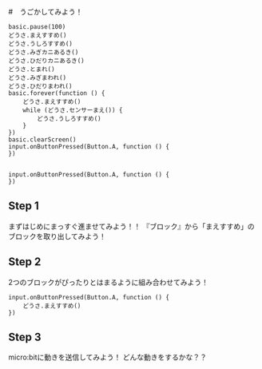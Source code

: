 #　うごかしてみよう！


```ghost
basic.pause(100)
どうさ.まえすすめ()
どうさ.うしろすすめ()
どうさ.みぎカニあるき()
どうさ.ひだりカニあるき()
どうさ.とまれ()
どうさ.みぎまわれ()
どうさ.ひだりまわれ()
basic.forever(function () {
    どうさ.まえすすめ()
    while (どうさ.センサーまえ()) {
        どうさ.うしろすすめ()
    }
})  
basic.clearScreen()
input.onButtonPressed(Button.A, function () {
})


```

```template
input.onButtonPressed(Button.A, function () {
})
```


## Step 1

まずはじめにまっすぐ進ませてみよう！！
『ブロック』から「まえすすめ」のブロックを取り出してみよう！

## Step 2

2つのブロックがぴったりとはまるように組み合わせてみよう！

```blocks
input.onButtonPressed(Button.A, function () {
    どうさ.まえすすめ()
})
```

## Step 3

micro:bitに動きを送信してみよう！
どんな動きをするかな？？

